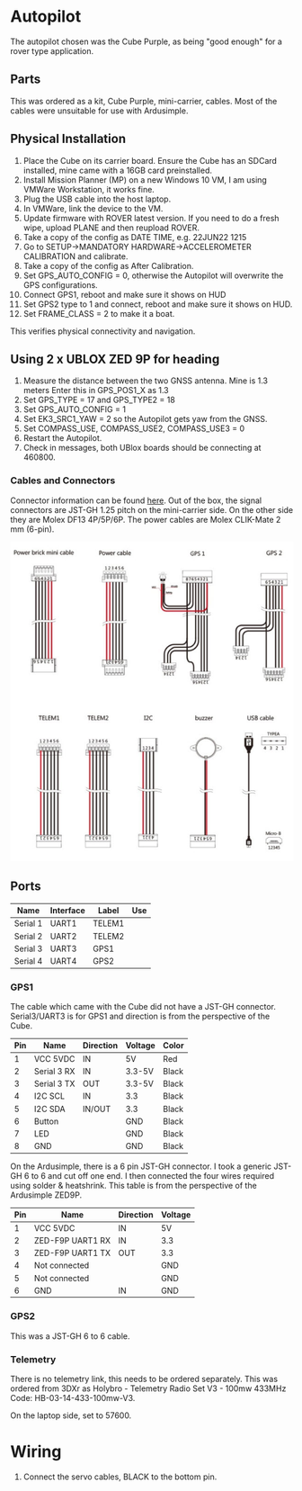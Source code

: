 # Autopilot
The autopilot chosen was the Cube Purple, as being "good enough" for a rover type application.

## Parts
This was ordered as a kit, Cube Purple, mini-carrier, cables. 
Most of the cables were unsuitable for use with Ardusimple.

## Physical Installation
1. Place the Cube on its carrier board.
   Ensure the Cube has an SDCard installed, mine came with a 16GB card preinstalled.
2. Install Mission Planner (MP) on a new Windows 10 VM, I am using VMWare Workstation, it works fine.
3. Plug the USB cable into the host laptop.
4. In VMWare, link the device to the VM.
5. Update firmware with ROVER latest version. 
   If you need to do a fresh wipe, upload PLANE and then reupload ROVER.
6. Take a copy of the config as DATE TIME, e.g. 22JUN22 1215
7. Go to SETUP->MANDATORY HARDWARE->ACCELEROMETER CALIBRATION and calibrate.
8. Take a copy of the config as After Calibration.
9. Set GPS_AUTO_CONFIG = 0, otherwise the Autopilot will overwrite the GPS configurations.
9. Connect GPS1, reboot and make sure it shows on HUD
10. Set GPS2 type to 1 and connect, reboot and make sure it shows on HUD.
11. Set FRAME_CLASS = 2 to make it a boat.

This verifies physical connectivity and navigation.

## Using 2 x UBLOX ZED 9P for heading 
1. Measure the distance between the two GNSS antenna. 
   Mine is 1.3 meters
   Enter this in GPS_POS1_X as 1.3
2. Set GPS_TYPE = 17 and GPS_TYPE2 = 18 
3. Set GPS_AUTO_CONFIG = 1
4. Set EK3_SRC1_YAW = 2 so the Autopilot gets yaw from the GNSS.
5. Set COMPASS_USE, COMPASS_USE2, COMPASS_USE3 = 0
6. Restart the Autopilot.
7. Check in messages, both UBlox boards should be connecting at 460800.






### Cables and Connectors
Connector information can be found [here](https://docs.cubepilot.org/user-guides/carrier-boards/mini-carrier-board).
Out of the box, the signal connectors are JST-GH 1.25 pitch on the mini-carrier side. 
On the other side they are Molex DF13 4P/5P/6P. The power cables are Molex CLIK-Mate 2 mm (6-pin).

![](CubeCables.jpg)

## Ports
|Name|Interface|Label|Use|
|---|---|---|---|
|Serial 1|UART1|TELEM1|
|Serial 2|UART2|TELEM2|
|Serial 3|UART3|GPS1|
|Serial 4|UART4|GPS2|

### GPS1
The cable which came with the Cube did not have a JST-GH connector. 
Serial3/UART3 is for GPS1 and direction is from the perspective of the Cube.

|Pin|Name|Direction|Voltage|Color|
|---|---|---|---|---|
|1|VCC 5VDC|IN|5V|Red
|2|Serial 3 RX|IN|3.3-5V|Black
|3|Serial 3 TX|OUT|3.3-5V|Black
|4|I2C SCL|IN|3.3|Black
|5|I2C SDA|IN/OUT|3.3|Black
|6|Button| |GND|Black
|7|LED| |GND|Black
|8|GND| |GND|Black

On the Ardusimple, there is a 6 pin JST-GH connector. I took a generic JST-GH 6 to 6 and cut off one end.
I then connected the four wires required using solder & heatshrink.
This table is from the perspective of the Ardusimple ZED9P.

|Pin|Name|Direction|Voltage|
|---|---|---|---|
|1|VCC 5VDC|IN|5V|
|2|ZED-F9P UART1 RX|IN|3.3|
|3|ZED-F9P UART1 TX|OUT|3.3|
|4|Not connected| |GND|
|5|Not connected| |GND|
|6|GND|IN|GND|

### GPS2
This was a JST-GH 6 to 6 cable.

### Telemetry
There is no telemetry link, this needs to be ordered separately.
This was ordered from 3DXr as Holybro - Telemetry Radio Set V3 - 100mw 433MHz
Code: HB-03-14-433-100mw-V3.

On the laptop side, set to 57600.




# Wiring
1. Connect the servo cables, BLACK to the bottom pin.




